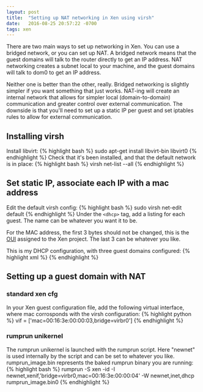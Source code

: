 ```yaml
---
layout: post
title:  "Setting up NAT networking in Xen using virsh"
date:   2016-08-25 20:57:22 -0700
tags: xen
---
```


There are two main ways to set up networking in Xen. You can use a bridged network, or you can set up NAT. A bridged network means that the guest domains will talk to the router directly to get an IP address. NAT networking creates a subnet local to your machine, and the guest domains will talk to dom0 to get an IP address.

Neither one is better than the other, really. Bridged networking is slightly simpler if you want something that just works. NAT-ing will create an internal network that allows for simpler local (domain-to-domain) communication and greater control over external communication. The downside is that you'll need to set up a static IP per guest and set iptables rules to allow for external communication.

## Installing virsh
Install libvirt:
{% highlight bash %}
sudo apt-get install libvirt-bin libvirt0
{% endhighlight %}
Check that it's been installed, and that the default network is in place:
{% highlight bash %}
virsh net-list --all
{% endhighlight %}

## Set static IP, associate each IP with a mac address
Edit the default virsh config:
{% highlight bash %}
sudo virsh net-edit default
{% endhighlight %}
Under the `<dhcp>` tag, add a listing for each guest. The name can be whatever you want it to be.

For the MAC address, the first 3 bytes should not be changed, this is the [OUI](https://en.wikipedia.org/wiki/Organizationally_unique_identifier) assigned to the Xen project. The last 3 can be whatever you like.

This is my DHCP configuration, with three guest domains configured:
{% highlight xml %}
<dhcp>
	<range start='192.168.122.128' end='192.168.122.254'/>
	<host mac='00:16:3e:00:00:02' name='osv' ip='192.168.122.2'/>
	<host mac='00:16:3e:00:00:03' name='ubuntu' ip='192.168.122.3'/>
	<host mac='00:16:3e:00:00:04' name='rumprun' ip='192.168.122.4'/>
</dhcp>
{% endhighlight %}

## Setting up a guest domain with NAT
### standard xen cfg
In your Xen guest configuration file, add the following virtual interface, where mac corrosponds with the virsh configuration:
{% highlight python %}
vif = ['mac=00:16:3e:00:00:03,bridge=virbr0']
{% endhighlight %}
### rumprun unikernel
The rumprun unikernel is launched with the rumprun script. Here "newnet" is used internally by the script and can be set to whatever you like. rumprun_image.bin represents the baked rumprun binary you are running:
{% highlight bash %}
rumprun -S xen -id -I newnet,xenif,'bridge=virbr0,mac=00:16:3e:00:00:04' -W newnet,inet,dhcp rumprun_image.bin0
{% endhighlight %}
